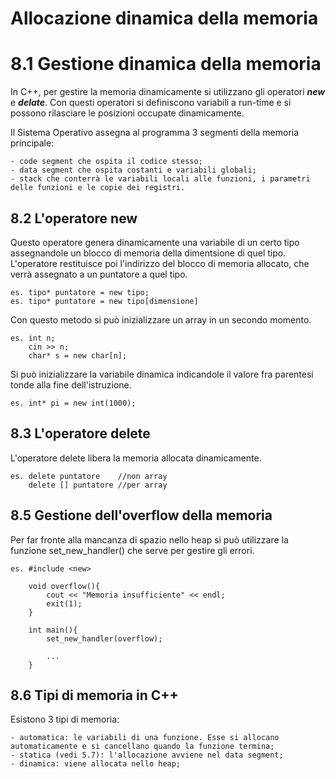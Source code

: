# Allocazione dinamica della memoria
# 8.1 Gestione dinamica della memoria
In C++, per gestire la memoria dinamicamente si utilizzano gli operatori ***new*** e ***delate***. Con questi operatori si definiscono variabili a run-time e si possono rilasciare le posizioni occupate dinamicamente.  

Il Sistema Operativo assegna al programma 3 segmenti della memoria principale:

    - code segment che ospita il codice stesso;
    - data segment che ospita costanti e variabili globali;
    - stack che conterrà le variabili locali alle funzioni, i parametri delle funzioni e le copie dei registri.

## 8.2 L'operatore new
Questo operatore genera dinamicamente una variabile di un certo tipo assegnandole un blocco di memoria della dimentsione di quel tipo. L'operatore restituisce poi l'indirizzo del blocco di memoria allocato, che verrà assegnato a un puntatore a quel tipo.

    es. tipo* puntatore = new tipo;
    es. tipo* puntatore = new tipo[dimensione]

Con questo metodo si può inizializzare un array in un secondo momento.

    es. int n;
        cin >> n;
        char* s = new char[n];

Si può inizializzare la variabile dinamica indicandole il valore fra parentesi tonde alla fine dell'istruzione.

    es. int* pi = new int(1000);

## 8.3 L'operatore delete
L'operatore delete libera la memoria allocata dinamicamente.

    es. delete puntatore    //non array
        delete [] puntatore //per array

## 8.5 Gestione dell'overflow della memoria
Per far fronte alla mancanza di spazio nello heap si può utilizzare la funzione set_new_handler() che serve per gestire gli errori.

    es. #include <new>

        void overflow(){
            cout << "Memoria insufficiente" << endl;
            exit(1);
        }

        int main(){
            set_new_handler(overflow);

            ...
        }

## 8.6 Tipi di memoria in C++
Esistono 3 tipi di memoria:

    - automatica: le variabili di una funzione. Esse si allocano automaticamente e si cancellano quando la funzione termina;
    - statica (vedi 5.7): l'allocazione avviene nel data segment;
    - dinamica: viene allocata nello heap;